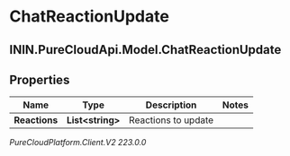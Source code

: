 # ChatReactionUpdate

## ININ.PureCloudApi.Model.ChatReactionUpdate

## Properties

|Name | Type | Description | Notes|
|------------ | ------------- | ------------- | -------------|
| **Reactions** | **List&lt;string&gt;** | Reactions to update | |



_PureCloudPlatform.Client.V2 223.0.0_
